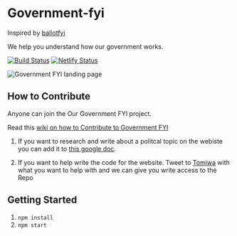 # Government-fyi
Inspired by [ballotfyi](https://github.com/cjimmy/ballotfyi/)

We help you understand how our government works.

[![Build Status](https://travis-ci.org/atilatech/government-fyi.svg?branch=master)](https://travis-ci.org/atilatech/government-fyi)
[![Netlify Status](https://api.netlify.com/api/v1/badges/d06ff187-a109-45ac-bdab-7ba48b67b046/deploy-status)](https://app.netlify.com/sites/ourgovernment/deploys)


![Government FYI landing page](https://i.imgur.com/ZuRV3BT.png)

## How to Contribute

Anyone can join the Our Government FYI project.

Read this [wiki on how to Contribute to Government FYI](https://github.com/atilatech/government-fyi/wiki/Contributing-to-Government-FYI)

1. If you want to research and write about a politcal topic on the webiste
you can add it to [this google doc](https://docs.google.com/document/d/1r0bxUVZR_ernVrV0Jhwy7-1weESWNs4dJC-ZPKPyFwQ/edit?usp=sharing).

2. If you want to help write the code for the website. 
Tweet to [Tomiwa](http://tomiwa.ca) with what you want to help with and we can give you write access to the Repo

## Getting Started

1. `npm install`
2. `npm start`
